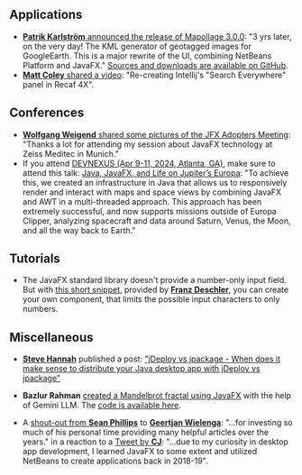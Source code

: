 ## Applications

* [**Patrik Karlström** announced the release of Mapollage 3.0.0](https://twitter.com/PatrikKarlstrom/status/1762215364845244834): "3 yrs later, on the very day! The KML generator of geotagged images for GoogleEarth. This is a major rewrite of the UI, combining NetBeans Platform and JavaFX." [Sources and downloads are available on GitHub](https://github.com/trixon/mapollage/releases/tag/v3.0.0).
* [**Matt Coley** shared a video](https://twitter.com/invokecoley/status/1764991484808380927): "Re-creating Intellij's "Search Everywhere" panel in Recaf 4X".

## Conferences

* [**Wolfgang Weigend** shared some pictures of the JFX Adopters Meeting](https://twitter.com/wolflook/status/1765356417760760283): "Thanks a lot for attending my session about JavaFX technology at Zeiss Meditec in Munich."
* If you attend [DEVNEXUS (Apr 9-11, 2024, Atlanta, GA)](https://twitter.com/devnexus), make sure to attend this talk: [Java, JavaFX, and Life on Jupiter’s Europa](https://devnexus.com/presentations/java-javafx-and-life-on-jupiter-s-europa/): "To achieve this, we created an infrastructure in Java that allows us to responsively render and interact with maps and space views by combining JavaFX and AWT in a multi-threaded approach. This approach has been extremely successful, and now supports missions outside of Europa Clipper, analyzing spacecraft and data around Saturn, Venus, the Moon, and all the way back to Earth."

## Tutorials

* The JavaFX standard library doesn't provide a number-only input field. But with [this short snippet](https://codestore.cloud/public-snippets/c352ebe8-0045-acef-b59a-22efa873dc12), provided by [**Franz Deschler**](https://twitter.com/FranzDeschler/status/1761707840970904014), you can create your own component, that limits the possible input characters to only numbers.

## Miscellaneous

* [**Steve Hannah**](https://twitter.com/shannah78/status/1764028712943751539) published a post: ["jDeploy vs jpackage - When does it make sense to distribute your Java desktop app with jDeploy vs jpackage"](https://jdeploy.substack.com/p/jdeploy-vs-jpackage)

* **Bazlur Rahman** [created a Mandelbrot fractal using JavaFX](https://www.linkedin.com/pulse/fractal-journeys-javafx-exploration-a-n-m-bazlur-rahman-rfkjc/) with the help of Gemini LLM. The [code is available here](https://github.com/rokon12/Mandelbrot).
* A [shout-out from **Sean Phillips**](https://twitter.com/SeanMiPhillips/status/1764341506725286256) to [**Geertjan Wielenga**](https://twitter.com/GeertjanW): "...for investing so much of his personal time providing many helpful articles over the years." in a reaction to a [Tweet by **CJ**](https://twitter.com/jaimin_chovatia/status/1763977378030661739): "...due to my curiosity in desktop app development, I learned JavaFX to some extent and utilized NetBeans to create applications back in 2018-19".
